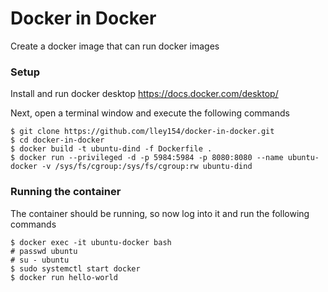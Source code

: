 # Docker in Docker
Create a docker image that can run docker images

### Setup
Install and run docker desktop https://docs.docker.com/desktop/ 

Next, open a terminal window and execute the following commands
```
$ git clone https://github.com/lley154/docker-in-docker.git
$ cd docker-in-docker
$ docker build -t ubuntu-dind -f Dockerfile .
$ docker run --privileged -d -p 5984:5984 -p 8080:8080 --name ubuntu-docker -v /sys/fs/cgroup:/sys/fs/cgroup:rw ubuntu-dind
```

### Running the container
The container should be running, so now log into it and run the following commands
```
$ docker exec -it ubuntu-docker bash
# passwd ubuntu
# su - ubuntu
$ sudo systemctl start docker
$ docker run hello-world
```


